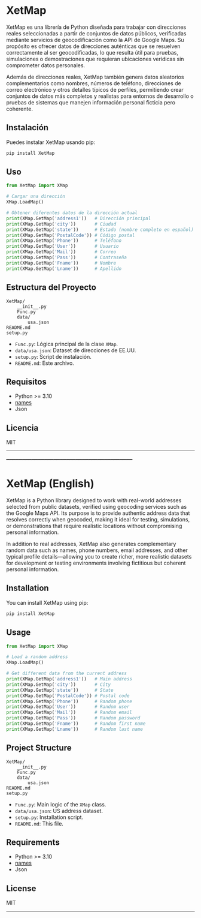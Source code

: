 # XetMap

XetMap es una librería de Python diseñada para trabajar con direcciones reales seleccionadas a partir de conjuntos de datos públicos, verificadas mediante servicios de geocodificación como la API de Google Maps. Su propósito es ofrecer datos de direcciones auténticas que se resuelven correctamente al ser geocodificadas, lo que resulta útil para pruebas, simulaciones o demostraciones que requieran ubicaciones verídicas sin comprometer datos personales.

Además de direcciones reales, XetMap también genera datos aleatorios complementarios como nombres, números de teléfono, direcciones de correo electrónico y otros detalles típicos de perfiles, permitiendo crear conjuntos de datos más completos y realistas para entornos de desarrollo o pruebas de sistemas que manejen información personal ficticia pero coherente.

## Instalación

Puedes instalar XetMap usando pip:

```sh
pip install XetMap
```

## Uso

```python
from XetMap import XMap

# Cargar una dirección 
XMap.LoadMap()

# Obtener diferentes datos de la dirección actual
print(XMap.GetMap('address1'))   # Dirección principal
print(XMap.GetMap('city'))       # Ciudad
print(XMap.GetMap('state'))      # Estado (nombre completo en español)
print(XMap.GetMap('PostalCode')) # Código postal
print(XMap.GetMap('Phone'))      # Teléfono 
print(XMap.GetMap('User'))       # Usuario 
print(XMap.GetMap('Mail'))       # Correo 
print(XMap.GetMap('Pass'))       # Contraseña 
print(XMap.GetMap('Fname'))      # Nombre 
print(XMap.GetMap('Lname'))      # Apellido 
```

## Estructura del Proyecto

```
XetMap/
    __init__.py
    Func.py
    data/
        usa.json
README.md
setup.py
```

- `Func.py`: Lógica principal de la clase `XMap`.
- `data/usa.json`: Dataset de direcciones de EE.UU.
- `setup.py`: Script de instalación.
- `README.md`: Este archivo.

## Requisitos

- Python >= 3.10
- [names](https://pypi.org/project/names/)
- Json

## Licencia

MIT

---

━━━━━━━━━━━━━━━━━━━━━━━━━━━━━━━━━━━━━━━━

# XetMap (English)

XetMap is a Python library designed to work with real-world addresses selected from public datasets, verified using geocoding services such as the Google Maps API. Its purpose is to provide authentic address data that resolves correctly when geocoded, making it ideal for testing, simulations, or demonstrations that require realistic locations without compromising personal information.

In addition to real addresses, XetMap also generates complementary random data such as names, phone numbers, email addresses, and other typical profile details—allowing you to create richer, more realistic datasets for development or testing environments involving fictitious but coherent personal information.

## Installation

You can install XetMap using pip:

```sh
pip install XetMap
```

## Usage

```python
from XetMap import XMap

# Load a random address
XMap.LoadMap()

# Get different data from the current address
print(XMap.GetMap('address1'))   # Main address
print(XMap.GetMap('city'))       # City
print(XMap.GetMap('state'))      # State
print(XMap.GetMap('PostalCode')) # Postal code
print(XMap.GetMap('Phone'))      # Random phone
print(XMap.GetMap('User'))       # Random user
print(XMap.GetMap('Mail'))       # Random email
print(XMap.GetMap('Pass'))       # Random password
print(XMap.GetMap('Fname'))      # Random first name
print(XMap.GetMap('Lname'))      # Random last name
```

## Project Structure

```
XetMap/
    __init__.py
    Func.py
    data/
        usa.json
README.md
setup.py
```

- `Func.py`: Main logic of the `XMap` class.
- `data/usa.json`: US address dataset.
- `setup.py`: Installation script.
- `README.md`: This file.

## Requirements

- Python >= 3.10
- [names](https://pypi.org/project/names/)
- Json

## License

MIT

---
